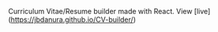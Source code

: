 Curriculum Vitae/Resume builder made with React. View [live] (https://jbdanura.github.io/CV-builder/)
